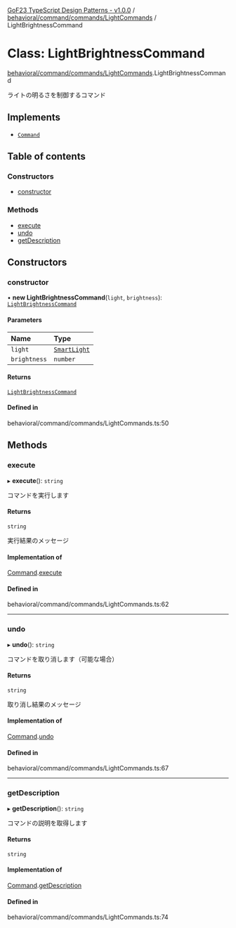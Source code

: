 [GoF23 TypeScript Design Patterns - v1.0.0](../README.md) / [behavioral/command/commands/LightCommands](../modules/behavioral_command_commands_LightCommands.md) / LightBrightnessCommand

# Class: LightBrightnessCommand

[behavioral/command/commands/LightCommands](../modules/behavioral_command_commands_LightCommands.md).LightBrightnessCommand

ライトの明るさを制御するコマンド

## Implements

- [`Command`](../interfaces/behavioral_command_Command.Command.md)

## Table of contents

### Constructors

- [constructor](behavioral_command_commands_LightCommands.LightBrightnessCommand.md#constructor)

### Methods

- [execute](behavioral_command_commands_LightCommands.LightBrightnessCommand.md#execute)
- [undo](behavioral_command_commands_LightCommands.LightBrightnessCommand.md#undo)
- [getDescription](behavioral_command_commands_LightCommands.LightBrightnessCommand.md#getdescription)

## Constructors

### constructor

• **new LightBrightnessCommand**(`light`, `brightness`): [`LightBrightnessCommand`](behavioral_command_commands_LightCommands.LightBrightnessCommand.md)

#### Parameters

| Name | Type |
| :------ | :------ |
| `light` | [`SmartLight`](behavioral_command_devices_SmartLight.SmartLight.md) |
| `brightness` | `number` |

#### Returns

[`LightBrightnessCommand`](behavioral_command_commands_LightCommands.LightBrightnessCommand.md)

#### Defined in

behavioral/command/commands/LightCommands.ts:50

## Methods

### execute

▸ **execute**(): `string`

コマンドを実行します

#### Returns

`string`

実行結果のメッセージ

#### Implementation of

[Command](../interfaces/behavioral_command_Command.Command.md).[execute](../interfaces/behavioral_command_Command.Command.md#execute)

#### Defined in

behavioral/command/commands/LightCommands.ts:62

___

### undo

▸ **undo**(): `string`

コマンドを取り消します（可能な場合）

#### Returns

`string`

取り消し結果のメッセージ

#### Implementation of

[Command](../interfaces/behavioral_command_Command.Command.md).[undo](../interfaces/behavioral_command_Command.Command.md#undo)

#### Defined in

behavioral/command/commands/LightCommands.ts:67

___

### getDescription

▸ **getDescription**(): `string`

コマンドの説明を取得します

#### Returns

`string`

#### Implementation of

[Command](../interfaces/behavioral_command_Command.Command.md).[getDescription](../interfaces/behavioral_command_Command.Command.md#getdescription)

#### Defined in

behavioral/command/commands/LightCommands.ts:74
